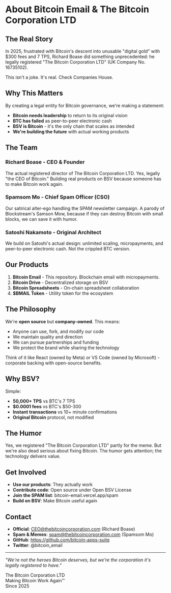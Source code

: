 # About Bitcoin Email & The Bitcoin Corporation LTD

## The Real Story

In 2025, frustrated with Bitcoin's descent into unusable "digital gold" with $300 fees and 7 TPS, Richard Boase did something unprecedented: he legally registered "The Bitcoin Corporation LTD" (UK Company No. 16735102).

This isn't a joke. It's real. Check Companies House.

## Why This Matters

By creating a legal entity for Bitcoin governance, we're making a statement:
- **Bitcoin needs leadership** to return to its original vision
- **BTC has failed** as peer-to-peer electronic cash
- **BSV is Bitcoin** - it's the only chain that scales as intended
- **We're building the future** with actual working products

## The Team

### Richard Boase - CEO & Founder
The actual registered director of The Bitcoin Corporation LTD. Yes, legally "the CEO of Bitcoin." Building real products on BSV because someone has to make Bitcoin work again.

### Spamsom Mo - Chief Spam Officer (CSO)
Our satirical alter-ego handling the SPAM newsletter campaign. A parody of Blockstream's Samson Mow, because if they can destroy Bitcoin with small blocks, we can save it with humor.

### Satoshi Nakamoto - Original Architect
We build on Satoshi's actual design: unlimited scaling, micropayments, and peer-to-peer electronic cash. Not the crippled BTC version.

## Our Products

1. **Bitcoin Email** - This repository. Blockchain email with micropayments.
2. **Bitcoin Drive** - Decentralized storage on BSV
3. **Bitcoin Spreadsheets** - On-chain spreadsheet collaboration
4. **$BMAIL Token** - Utility token for the ecosystem

## The Philosophy

We're **open source** but **company-owned**. This means:
- Anyone can use, fork, and modify our code
- We maintain quality and direction
- We can pursue partnerships and funding
- We protect the brand while sharing the technology

Think of it like React (owned by Meta) or VS Code (owned by Microsoft) - corporate backing with open-source benefits.

## Why BSV?

Simple:
- **50,000+ TPS** vs BTC's 7 TPS
- **$0.0001 fees** vs BTC's $50-300
- **Instant transactions** vs 10+ minute confirmations
- **Original Bitcoin** protocol, not modified

## The Humor

Yes, we registered "The Bitcoin Corporation LTD" partly for the meme. But we're also dead serious about fixing Bitcoin. The humor gets attention; the technology delivers value.

## Get Involved

- **Use our products**: They actually work
- **Contribute code**: Open source under Open BSV License
- **Join the SPAM list**: bitcoin-email.vercel.app/spam
- **Build on BSV**: Make Bitcoin useful again

## Contact

- **Official**: CEO@thebitcoincorporation.com (Richard Boase)
- **Spam & Memes**: spam@thebitcoincorporation.com (Spamsom Mo)
- **GitHub**: https://github.com/bitcoin-apps-suite
- **Twitter**: @bitcoin_email

---

*"We're not the heroes Bitcoin deserves, but we're the corporation it's legally registered to have."*

The Bitcoin Corporation LTD  
Making Bitcoin Work Again™  
Since 2025